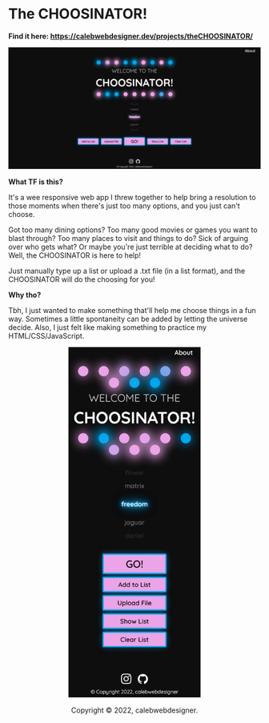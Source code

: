 # The CHOOSINATOR!
**Find it here: https://calebwebdesigner.dev/projects/theCHOOSINATOR/**

![image](https://github.com/calebwebdesigner/The-CHOOSINATOR/blob/main/ignore/v1-screenshots/screendesktop.png) 

**What TF is this?**

It's a wee responsive web app I threw together to help bring a resolution to those moments when there's just too many options, and you just can't choose.

Got too many dining options? Too many good movies or games you want to blast through? Too many places to visit and things to do? Sick of arguing over who gets what? Or maybe you're just terrible at deciding what to do? Well, the CHOOSINATOR is here to help!

Just manually type up a list or upload a .txt file (in a list format), and the CHOOSINATOR will do the choosing for you!


**Why tho?**

Tbh, I just wanted to make something that'll help me choose things in a fun way. Sometimes a little spontaneity can be added by letting the universe decide. Also, I just felt like making something to practice my HTML/CSS/JavaScript.

<p align="center">
  <img height="700" src="https://github.com/calebwebdesigner/The-CHOOSINATOR/blob/main/ignore/v1-screenshots/screenmobile.png">
</p>

<p align="center">Copyright © 2022, calebwebdesigner.</p>
